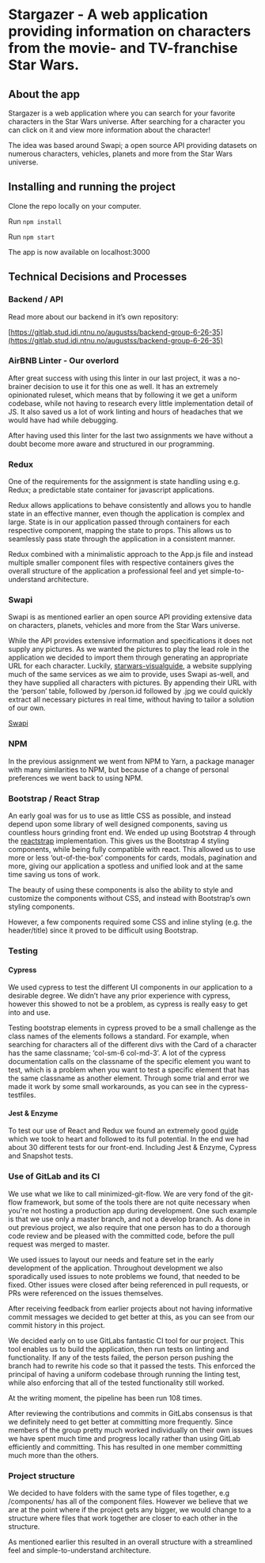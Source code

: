 # Stargazer - A web application providing information on characters from the movie- and TV-franchise Star Wars.

##  About the app

Stargazer is a web application where you can search for your favorite characters in the Star Wars universe. After searching for a character you can click on it and view more information about the character!

The idea was based around Swapi; a open source API providing datasets on numerous characters, vehicles, planets and more from the Star Wars universe. 

## Installing and running the project

Clone the repo locally on your computer.

Run `npm install`

Run `npm start`

The app is now available on localhost:3000


## Technical Decisions and Processes

### Backend / API

Read more about our backend in it’s own repository:

[https://gitlab.stud.idi.ntnu.no/augustss/backend-group-6-26-35](https://gitlab.stud.idi.ntnu.no/augustss/backend-group-6-26-35)




### AirBNB Linter - Our overlord

After great success with using this linter in our last project, it was a no-brainer decision to use it for this one as well. It has an extremely opinionated ruleset, which means that by following it we get a uniform codebase, while not having to research every little implementation detail of JS. It also saved us a lot of work linting and hours of headaches that we would have had while debugging.

After having used this linter for the last two assignments we have without a doubt become more aware and structured in our programming.  

### Redux
One of the requirements for the assignment is state handling using e.g. Redux; a predictable state container for javascript applications.

Redux allows applications to behave consistently and allows you to handle state in an effective manner, even though the application is complex and large. State is in our application passed through containers for each respective component, mapping the state to props. This allows us to seamlessly pass state through the application in a consistent manner.

Redux combined with a minimalistic approach to the App.js file and instead multiple smaller component files with respective containers gives the overall structure of the application a professional feel and yet simple-to-understand architecture.

### Swapi
Swapi is as mentioned earlier an open source API providing extensive data on characters, planets, vehicles and more from the Star Wars universe.

While the API provides extensive information and specifications it does not supply any pictures. As we wanted the pictures to play the lead role in the application we decided to import them through generating an appropriate URL for each character. Luckily, [starwars-visualguide](https://starwars-visualguide.com/), a website supplying much of the same services as we aim to provide, uses Swapi as-well, and they have supplied all characters with pictures. 
By appending their URL with the ‘person’ table, followed by /person.id followed by .jpg we could quickly extract all necessary pictures in real time, without having to tailor a solution of our own.

[Swapi](https://swapi.co/)


### NPM
In the previous assignment we went from NPM to Yarn, a package manager with many similarities to NPM, but because of a change of personal preferences we went back to using NPM.

### Bootstrap / React Strap
An early goal was for us to use as little CSS as possible, and instead depend upon some library of well designed components, saving us countless hours grinding front end.
We ended up using Bootstrap 4 through the [reactstrap](https://reactstrap.github.io/)  implementation. This gives us the Bootstrap 4 styling components, while being fully compatible with react. This allowed us to use more or less ‘out-of-the-box’ components for cards, modals, pagination and more, giving our application a spotless and unified look and at the same time saving us tons of work.


The beauty of using these components is also the ability to style and customize the components without CSS, and instead with Bootstrap’s own styling components. 

However, a few components required some CSS and inline styling (e.g. the header/title) since it proved to be difficult using Bootstrap. 

### Testing

#### Cypress
We used cypress to test the different UI components in our application to a desirable degree. We didn’t have any prior experience with cypress, however this showed to not be a problem, as cypress is really easy to get into and use. 

Testing bootstrap elements in cypress proved to be a small challenge as the class names of the elements follows a standard. For example, when searching for characters all of the different divs with the Card of a character has the same classname; ‘col-sm-6 col-md-3’. A lot of the cypress documentation calls on the classname of the specific element you want to test, which is a problem when you want to test a specific element that has the same classname as another element. Through some trial and error we made it work by some small workarounds, as you can see in the cypress-testfiles. 

#### Jest & Enzyme

To test our use of React and Redux we found an extremely good [guide](https://alligator.io/react/testing-react-redux-with-jest-enzyme/) which we took to heart and followed to its full potential. In the end we had about 30 different tests for our front-end. Including Jest & Enzyme, Cypress and Snapshot tests. 



### Use of GitLab and its CI

We use what we like to call minimized-git-flow. We are very fond of the git-flow framework, but some of the tools there are not quite necessary when you're not hosting a production app during development. One such example is that we use only a master branch, and not a develop branch. As done in out previous project, we also require that one person has to do a thorough code review and be pleased with the committed code, before the pull request was merged to master.

We used issues to layout our needs and feature set in the early development of the application. Throughout development we also sporadically used issues to note problems we found, that needed to be fixed. Other issues were closed after being referenced in pull requests, or PRs were referenced on the issues themselves. 

After receiving feedback from earlier projects about not having informative commit messages we decided to get better at this, as you can see from our commit history in this project. 

We decided early on to use GitLabs fantastic CI tool for our project. This tool enables us to build the application, then run tests on linting and functionality. If any of the tests failed, the person person pushing the branch had to rewrite his code so that it passed the tests. This enforced the principal of having a uniform codebase through running the linting test, while also enforcing that all of the tested functionality still worked.

At the writing moment, the pipeline has been run 108 times.

After reviewing the contributions and commits in GitLabs consensus is that we definitely need to get better at committing more frequently. Since members of the group pretty much worked individually on their own issues we have spent much time and progress locally rather than using GitLab efficiently and committing. This has resulted in one member committing much more than the others. 

### Project structure

We decided to have folders with the same type of files together, e.g /components/ has all of the component files. However we believe that we are at the point where if the project gets any bigger, we would change to a structure where files that work together are closer to each other in the structure.

As mentioned earlier this resulted in an overall structure with a streamlined feel and simple-to-understand architecture.
